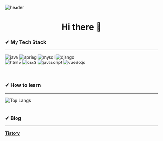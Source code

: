 ![header](https://capsule-render.vercel.app/api?type=waving&color=auto&height=300&section=header&text=Sang%20Hyun%20Moon%20%20%20%20%20%20%20%20%20&fontSize=90)

<center><h1>Hi there</> 👋</center>

### ✔ My Tech Stack
---
<!-- Oracle의 요청으로 Java 로고가 Simple Icons에서 삭제되었기에 대신 OpenJDK의 로고를 사용 -->
![java](https://img.shields.io/badge/java-ffffff.svg?&style=for-the-badge&logo=openjdk&logoColor=black)
![spring](https://img.shields.io/badge/spring-6DB33F.svg?&style=for-the-badge&logo=spring&logoColor=white)
![mysql](https://img.shields.io/badge/mysql-4479A1.svg?&style=for-the-badge&logo=mysql&logoColor=white)
![django](https://img.shields.io/badge/django-092E20.svg?&style=for-the-badge&logo=django&logoColor=white)<br>
![html5](https://img.shields.io/badge/html5-E34F26.svg?&style=for-the-badge&logo=html5&logoColor=white)
![css3](https://img.shields.io/badge/css3-1572B6.svg?&style=for-the-badge&logo=css3&logoColor=white)
![javascript](https://img.shields.io/badge/javascript-F7DF1E.svg?&style=for-the-badge&logo=javascript&logoColor=white)
![vuedotjs](https://img.shields.io/badge/vue.js-4FC08D.svg?&style=for-the-badge&logo=vuedotjs&logoColor=white)  
<br><br>

### ✔ How to learn
---
![Top Langs](https://github-readme-stats.vercel.app/api/top-langs/?username=MSH0512)
<br><br>
### ✔ Blog
---
[**Tistory**](https://msh103.tistory.com/category)

